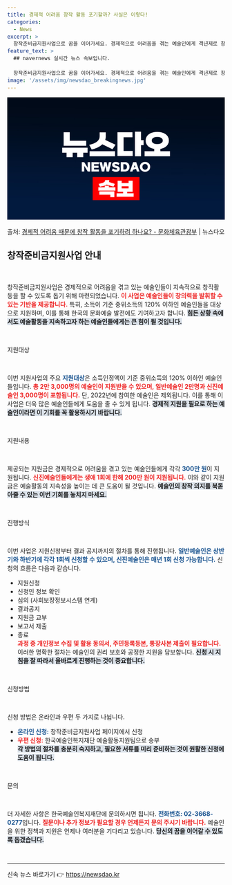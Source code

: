 ```yaml
---
title: 경제적 어려움 창작 활동 포기할까? 사실은 이렇다!
categories:
  - News
excerpt: >
  창작준비금지원사업으로 꿈을 이어가세요. 경제적으로 어려움을 겪는 예술인에게 격년제로 창작준비금을 지급합니다.…
feature_text: >
  ## navernews 실시간 뉴스 속보입니다.

  창작준비금지원사업으로 꿈을 이어가세요. 경제적으로 어려움을 겪는 예술인에게 격년제로 창작준비금을 지급합니다.…
image: '/assets/img/newsdao_breakingnews.jpg'
---
```


![뉴스다오 속보](/assets/img/newsdao_breakingnews.jpg)

<p>출처: <a href="https://newsdao.kr/2542" rel="dofollow">경제적 어려움 때문에 창작 활동을 포기하려 하나요? - 문화체육관광부</a> | 뉴스다오</p>

<h2 data-ke-size="size26">창작준비금지원사업 안내</h2>

<p data-ke-size="size16">&nbsp;</p>

창작준비금지원사업은 경제적으로 어려움을 겪고 있는 예술인들이 지속적으로 창작활동을 할 수 있도록 돕기 위해 마련되었습니다. <b><span style="color: #ee2323;">이 사업은 예술인들이 창의력을 발휘할 수 있는 기반을 제공합니다.</span></b> 특히, 소득이 기준 중위소득의 120% 이하인 예술인들을 대상으로 지원하며, 이를 통해 한국의 문화예술 발전에도 기여하고자 합니다. <b><span style="background-color: #21538527;">힘든 상황 속에서도 예술활동을 지속하고자 하는 예술인들에게는 큰 힘이 될 것입니다.</span></b>

<p data-ke-size="size16">&nbsp;</p>

지원대상

<p data-ke-size="size16">&nbsp;</p>

이번 지원사업의 주요 <b><span style="color: #1a5490;">지원대상</span></b>은 소득인정액이 기준 중위소득의 120% 이하인 예술인들입니다. <b><span style="color: #ee2323;">총 2만 3,000명의 예술인이 지원받을 수 있으며, 일반예술인 2만명과 신진예술인 3,000명이 포함됩니다.</span></b> 단, 2022년에 참여한 예술인은 제외됩니다. 이를 통해 이 사업은 더욱 많은 예술인들에게 도움을 줄 수 있게 됩니다. <b><span style="background-color: #21538527;">경제적 지원을 필요로 하는 예술인이라면 이 기회를 꼭 활용하시기 바랍니다.</span></b>

<p data-ke-size="size16">&nbsp;</p>

지원내용

<p data-ke-size="size16">&nbsp;</p>

제공되는 지원금은 경제적으로 어려움을 겪고 있는 예술인들에게 각각 <b><span style="color: #1a5490;">300만 원</span></b>이 지원됩니다. <b><span style="color: #ee2323;">신진예술인들에게는 생애 1회에 한해 200만 원이 지원됩니다.</span></b> 이와 같이 지원금은 예술활동의 지속성을 높이는 데 큰 도움이 될 것입니다. <b><span style="background-color: #21538527;">예술인의 창작 의지를 북돋아줄 수 있는 이번 기회를 놓치지 마세요.</span></b>

<p data-ke-size="size16">&nbsp;</p>

진행방식

<p data-ke-size="size16">&nbsp;</p>

이번 사업은 지원신청부터 결과 공지까지의 절차를 통해 진행됩니다. <b><span style="color: #1a5490;">일반예술인은 상반기와 하반기에 각각 1회씩 신청할 수 있으며, 신진예술인은 매년 1회 신청 가능합니다.</span></b> 신청의 흐름은 다음과 같습니다. <br>
- 지원신청 <br>
- 신청인 정보 확인 <br>
- 심의 (사회보장정보시스템 연계) <br>
- 결과공지 <br>
- 지원금 교부 <br>
- 보고서 제출 <br>
- 종료 <br>
<b><span style="color: #ee2323;">과정 중 개인정보 수집 및 활용 동의서, 주민등록등본, 통장사본 제출이 필요합니다.</span></b> 이러한 명확한 절차는 예술인의 권리 보호와 공정한 지원을 담보합니다. <b><span style="background-color: #21538527;">신청 시 지침을 잘 따라서 올바르게 진행하는 것이 중요합니다.</span></b>

<p data-ke-size="size16">&nbsp;</p>

신청방법

<p data-ke-size="size16">&nbsp;</p>

신청 방법은 온라인과 우편 두 가지로 나뉩니다. <br>
- <b><span style="color: #1a5490;">온라인 신청:</span></b> 창작준비금지원사업 페이지에서 신청 <br>
- <b><span style="color: #ee2323;">우편 신청:</span></b> 한국예술인복지재단 예술활동지원팀으로 송부 <br>
<b><span style="background-color: #21538527;">각 방법의 절차를 충분히 숙지하고, 필요한 서류를 미리 준비하는 것이 원활한 신청에 도움이 됩니다.</span></b>

<p data-ke-size="size16">&nbsp;</p>

문의

<p data-ke-size="size16">&nbsp;</p>

더 자세한 사항은 한국예술인복지재단에 문의하시면 됩니다. <b><span style="color: #1a5490;">전화번호: 02-3668-0277</span></b>입니다. <b><span style="color: #ee2323;">질문이나 추가 정보가 필요할 경우 언제든지 문의 주시기 바랍니다.</span></b> 예술인을 위한 정책과 지원은 언제나 여러분을 기다리고 있습니다. <b><span style="background-color: #21538527;">당신의 꿈을 이어갈 수 있도록 돕겠습니다.</span></b>

<p data-ke-size="size16">&nbsp;</p>

<hr>

<p data-ke-size="size16"></p> 

신속 뉴스 바로가기 👉 <a href="https://newsdao.kr" rel="dofollow">https://newsdao.kr</a>


